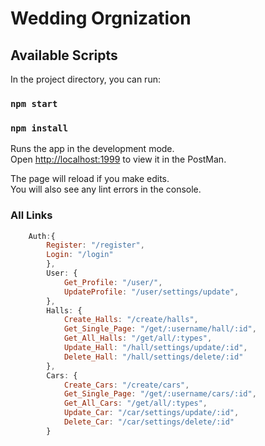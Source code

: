 # Wedding Orgnization

## Available Scripts

In the project directory, you can run:

### `npm start`
### `npm install`
Runs the app in the development mode.\
Open [http://localhost:1999](http://localhost:1999) to view it in the PostMan.

The page will reload if you make edits.\
You will also see any lint errors in the console.

### All Links
```javascript
    Auth:{
        Register: "/register",
        Login: "/login"
        },
        User: {
            Get_Profile: "/user/",
            UpdateProfile: "/user/settings/update",
        },
        Halls: {
            Create_Halls: "/create/halls",
            Get_Single_Page: "/get/:username/hall/:id",
            Get_All_Halls: "/get/all/:types",
            Update_Hall: "/hall/settings/update/:id",
            Delete_Hall: "/hall/settings/delete/:id"
        },
        Cars: {
            Create_Cars: "/create/cars",
            Get_Single_Page: "/get/:username/cars/:id",
            Get_All_Cars: "/get/all/:types",
            Update_Car: "/car/settings/update/:id",
            Delete_Car: "/car/settings/delete/:id"
        }
```